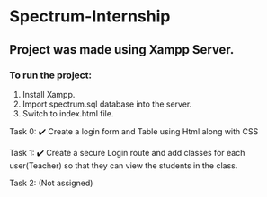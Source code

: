 # Spectrum-Internship

## Project was made using Xampp Server.
### To run the project:
1. Install Xampp.
2. Import spectrum.sql database into the server.
3. Switch to index.html file.

Task 0: :heavy_check_mark:
Create a login form and Table using Html along with CSS

Task 1: :heavy_check_mark:
Create a secure Login route and add classes for each user(Teacher)
so that they can view the students in the class.

Task 2: (Not assigned)
